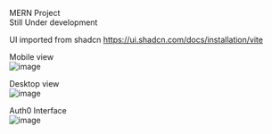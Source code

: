 MERN Project  
Still Under development  

UI imported from shadcn https://ui.shadcn.com/docs/installation/vite  

Mobile view  
![image](https://github.com/user-attachments/assets/bc7b0076-1b67-4acc-af68-55c2dc633774)  

Desktop view  
![image](https://github.com/user-attachments/assets/149bc180-036e-4b8f-a5c7-ad27911f395a)  

Auth0 Interface  
![image](https://github.com/user-attachments/assets/78625f88-6723-4369-ad4d-b0d9f2ec12ec)  
